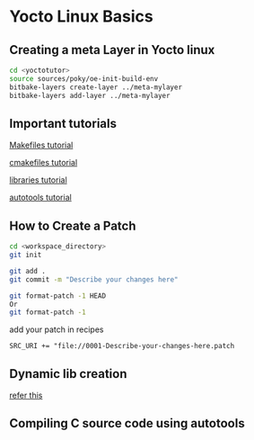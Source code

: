 # Yocto Linux Basics

## Creating a meta Layer in Yocto linux

```bash
cd <yoctotutor>
source sources/poky/oe-init-build-env
bitbake-layers create-layer ../meta-mylayer
bitbake-layers add-layer ../meta-mylayer
```

## Important tutorials

[Makefiles tutorial](https://makefiletutorial.com/)

[cmakefiles tutorial](https://medium.com/@onur.dundar1/cmake-tutorial-585dd180109b)

[libraries tutorial](https://medium.com/@The_Mad_Zaafa/creating-and-using-dynamic-libraries-c-a9d344822ed0)


[autotools tutorial](https://earthly.dev/blog/autoconf/)

## How to Create a Patch

```bash
cd <workspace_directory>
git init

git add .
git commit -m "Describe your changes here"

git format-patch -1 HEAD
Or
git format-patch -1 
```
add your patch in recipes

`SRC_URI += "file://0001-Describe-your-changes-here.patch`

## Dynamic lib creation

[refer this](https://medium.com/@4318_26766/creating-and-using-dynamic-libraries-in-c-language-912b078b7c52)

## Compiling C source code using autotools